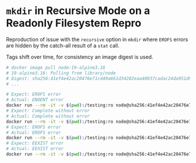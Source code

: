 # `mkdir` in Recursive Mode on a Readonly Filesystem Repro

Reproduction of issue with the `recursive` option in `mkdir` where `EROFS` errors are hidden by the catch-all result of a `stat` call.

Tags shift over time, for consistency an image digest is used.
```sh
# docker image pull node:19-alpine3.16
# 19-alpine3.16: Pulling from library/node
# Digest: sha256:41ef4e42ac20476e71cd49a661d34282eaa40937cadac24da951d986b7544ca3
# ...
```

```sh
# Expect: EROFS error
# Actual: ENOENT error
docker run --rm -it -v $(pwd):/testing:ro node@sha256:41ef4e42ac20476e71cd49a661d34282eaa40937cadac24da951d986b7544ca3 node -e 'require("fs").mkdirSync("/testing/path/does/not/exist", { recusive: true })'
# Expect: Complete without error
# Actual: Complete without error
docker run --rm -it -v $(pwd):/testing:ro node@sha256:41ef4e42ac20476e71cd49a661d34282eaa40937cadac24da951d986b7544ca3 node -e 'require("fs").mkdirSync("/testing/path/exists", { recursive: true })'
# Expect: EROFS error
# Actual: EROFS error
docker run --rm -it -v $(pwd):/testing:ro node@sha256:41ef4e42ac20476e71cd49a661d34282eaa40937cadac24da951d986b7544ca3 node -e 'require("fs").mkdirSync("/testing/path/does-not-exist")'
# Expect: EEXIST error
# Actual: EEXIST error
docker run --rm -it -v $(pwd):/testing:ro node@sha256:41ef4e42ac20476e71cd49a661d34282eaa40937cadac24da951d986b7544ca3 node -e 'require("fs").mkdirSync("/testing/path/exists")'
```
